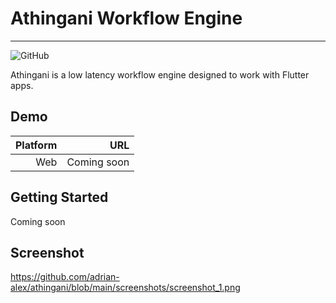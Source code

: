 # Athingani Workflow Engine

---

![GitHub](https://img.shields.io/github/license/mashape/apistatus.svg?longCache=true&style=flat-square)

Athingani is a low latency workflow engine designed to work with Flutter apps.

## Demo

| Platform  | URL  
| -:        | -:    
| Web       | Coming soon

## Getting Started
Coming soon

## Screenshot
https://github.com/adrian-alex/athingani/blob/main/screenshots/screenshot_1.png